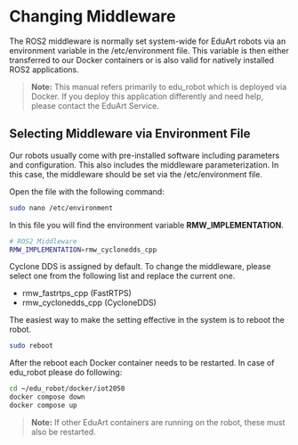 # Changing Middleware

The ROS2 middleware is normally set system-wide for EduArt robots via an environment variable in the /etc/environment file. This variable is then either transferred to our Docker containers or is also valid for natively installed ROS2 applications.

> **__Note:__** This manual refers primarily to edu_robot which is deployed via Docker. If you deploy this application differently and need help, please contact the EduArt Service.

## Selecting Middleware via Environment File

Our robots usually come with pre-installed software including parameters and configuration. This also includes the middleware parameterization. In this case, the middleware should be set via the /etc/environment file.

Open the file with the following command:

```bash
sudo nano /etc/environment
```

In this file you will find the environment variable **RMW_IMPLEMENTATION**.

```bash
# ROS2 Middleware
RMW_IMPLEMENTATION=rmw_cyclonedds_cpp
```

Cyclone DDS is assigned by default. To change the middleware, please select one from the following list and replace the current one.

* rmw_fastrtps_cpp (FastRTPS)
* rmw_cyclonedds_cpp (CycloneDDS)

The easiest way to make the setting effective in the system is to reboot the robot.

```bash
sudo reboot
```

After the reboot each Docker container needs to be restarted. In case of edu_robot please do following:

```bash
cd ~/edu_robot/docker/iot2050
docker compose down
docker compose up
```

> **__Note:__** If other EduArt containers are running on the robot, these must also be restarted. 